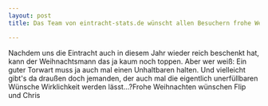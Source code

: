 ```yaml
---
layout: post
title: Das Team von eintracht-stats.de wünscht allen Besuchern frohe Weihnachten!

---
```


Nachdem uns die Eintracht auch in diesem Jahr wieder reich beschenkt hat, kann der Weihnachtsmann das ja kaum noch toppen. Aber wer weiß: Ein guter Torwart muss ja auch mal einen Unhaltbaren halten. Und vielleicht gibt's da draußen doch jemanden, der auch mal die eigentlich unerfüllbaren Wünsche Wirklichkeit werden lässt...?Frohe Weihnachten wünschen Flip und Chris


